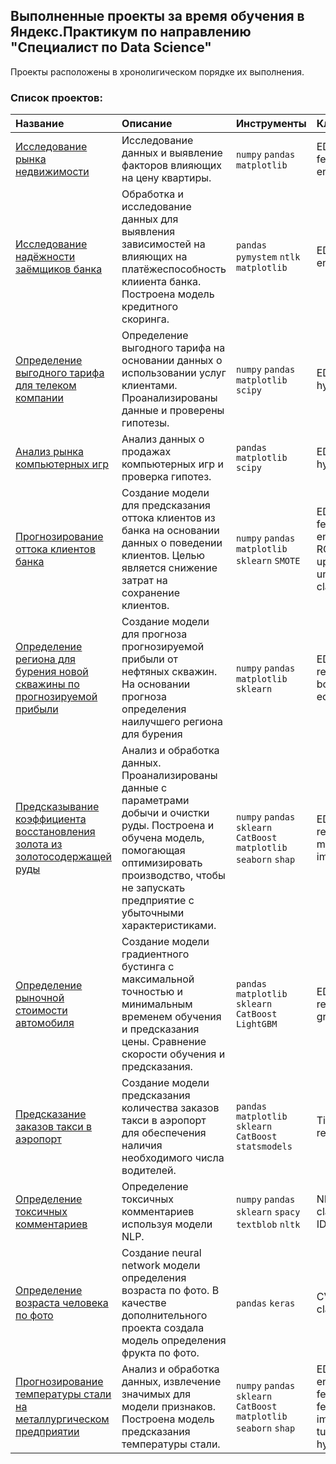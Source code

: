 ## Выполненные проекты за время обучения в Яндекс.Практикум по направлению "Специалист по Data Science"

Проекты расположены в хронолигическом порядке их выполнения.

### Список проектов:
| Название | Описание | Инструменты |  Ключевые слова  |
| :------------------- | :---------------------- | :---------------------- | :------ |
| [Исследование рынка недвижимости](https://github.com/brut0/yandex.praktikum_ds_projects/tree/main/Real_estate_analysis) |  Исследование данных и выявление факторов влияющих на цену квартиры. | `numpy` `pandas` `matplotlib` | EDA, analysis, feature engineering |
| [Исследование надёжности заёмщиков банка](https://github.com/brut0/yandex.praktikum_ds_projects/tree/main/Clients_debt_analysis) | Обработка и исследование данных для выявления зависимостей на влияющих на платёжеспособность клииента банка. Построена модель кредитного скоринга. | `pandas` `pymystem` `ntlk` `matplotlib` | EDA, NLP, feature engineering |
| [Определение выгодного тарифа для телеком компании](https://github.com/brut0/yandex.praktikum_ds_projects/tree/main/Tariffs_of_telecom) | Определение выгодного тарифа на основании данных о использовании услуг клиентами. Проанализированы данные и проверены гипотезы. | `numpy` `pandas` `matplotlib`  `scipy` | EDA, analysis, hypotesys testing |
| [Анализ рынка компьютерных игр](https://github.com/brut0/yandex.praktikum_ds_projects/tree/main/Games_analysis) | Анализ данных о продажах компьютерных игр и проверка гипотез. | `pandas` `matplotlib` `scipy` | EDA, statistics, hypotesys testing |
| [Прогнозирование оттока клиентов банка](https://github.com/brut0/yandex.praktikum_ds_projects/tree/main/Bank_customer_churn) | Создание модели для предсказания оттока клиентов из банка на основании данных о поведении клиентов. Целью является снижение затрат на сохранение клиентов. | `numpy` `pandas` `matplotlib` `sklearn` `SMOTE` | EDA, analysis, feature engineering, ROC-AUC, upsampling, unbalanced classification |
| [Определение региона для бурения новой скважины по прогнозируемой прибыли](https://github.com/brut0/yandex.praktikum_ds_projects/tree/main/Oil_wells) | Создание модели для прогноза прогнозируемой прибыли от нефтяных скважин. На основании прогноза определения наилучшего региона для бурения | `numpy` `pandas` `matplotlib` `sklearn` | EDA, analysis, regression, bootstrap, econometrics |
| [Предсказывание коэффициента восстановления золота из золотосодержащей руды](https://github.com/brut0/yandex.praktikum_ds_projects/tree/main/Gold_recovery) | Анализ и обработка данных. Проанализированы данные с параметрами добычи и очистки руды. Построена и обучена модель, помогающая оптимизировать производство, чтобы не запускать предприятие с убыточными характеристиками. | `numpy`  `pandas` `sklearn` `CatBoost` `matplotlib` `seaborn` `shap` | EDA, regression,custom metric, feature importance |
| [Определение рыночной стоимости автомобиля](https://github.com/brut0/yandex.praktikum_ds_projects/tree/main/Car_price) | Создание модели градиентного бустинга с максимальной точностью и минимальным временем обучения и предсказания цены. Сравнение скорости обучения и предсказания. | `pandas` `matplotlib` `sklearn` `CatBoost` `LightGBM` | EDA, analysis, regression, gradient boosting |
| [Предсказание заказов такси в аэропорт](https://github.com/brut0/yandex.praktikum_ds_projects/tree/main/Time_series) | Создание модели предсказания количества заказов такси в аэропорт для обеспечения наличия необходимого числа водителей. | `pandas` `matplotlib` `sklearn` `CatBoost` `statsmodels` | Time Series, regression |
| [Определение токсичных комментариев](https://github.com/brut0/yandex.praktikum_ds_projects/tree/main/Toxic_comments) | Определение токсичных комментариев используя модели NLP. | `numpy` `pandas` `sklearn` `spacy` `textblob` `nltk` | NLP, classification, TF-IDF |
| [Определение возраста человека по фото](https://github.com/brut0/yandex.praktikum_ds_projects/tree/main/Computer_vision) | Создание neural network модели определения возраста по фото. В качестве дополнительного проекта создала модель определения фрукта по фото. | `pandas` `keras` | CV, CNN, ResNet, classification |
| [Прогнозирование температуры стали на металлургическом предприятии](https://github.com/brut0/yandex.praktikum_ds_projects/tree/main/Temperature_of_steel) | Анализ и обработка данных, извлечение значимых для модели признаков. Построена модель предсказания температуры стали. | `numpy` `pandas` `sklearn` `CatBoost` `matplotlib` `seaborn` `shap` | EDA, feature engineering, feature selection, feature importance, tuning hyperparams |
